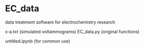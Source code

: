 # EC_data

data treatment software for electrochemistry research

x-a.txt (simulated voltammograms)
EC_data.py (original functions)

untitled.ipynb (for common use)
